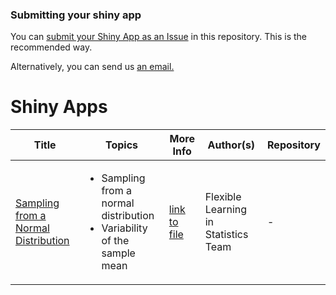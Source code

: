 ### Submitting your shiny app

You can [submit your Shiny App as an Issue](https://github.com/UBC-STAT/shiny-apps/issues/new/choose) in this repository. This is the recommended way.

Alternatively, you can send us <a href="mailto:asda@mail.com?subject=Shiny%20App%20Submission&body=-%20AUTHORS:%0A-%20TITLE:%0A-%20MAIN%20TOPIC:%0A-%20DESCRIPTION:%20[a%20sentence%20or%20two%20describing%20the%20app]%0A-%20LINK%20TO%20DEPLOYED%20APP:%0A%0AThe%20following%20information%20is%20optional:%0A
%0A-%20LINK%20TO%20REPOSITORY:%20[for%20collaboration%20purposes,%20the%20app%20should%20be%20in%20its%20own%20repository]%0A
-%20LEVEL%20OF%20DEPLOYMENT:%20[under%20development,%20beta%20version,%20ready%20for%20use]%0A-%20LICENSE:%20[see%20some%20licenses%20examples%20here:%20https://creativecommons.org/about/cclicenses/)]%0A-%20E-MAIL%20ADDRESS:%0A-%20COURSES%20FOR%20USE:%0A
-%20PREREQUISITES:%0A-%20LEARNING%20OBJECTIVES:%20%0A
-%20ACCOMPANYING%20ACTIVITY:%20[is%20there%20an%20activity%20related%20to%20the%20app?]%0A-%20ADDITIONAL%20COMMENTS:%20%0A">an email.</a>







# Shiny Apps

Title | Topics | More Info | Author(s) | Repository
------|-----|---------|-------------|------------
[Sampling from a Normal Distribution](https://www.zoology.ubc.ca/~whitlock/Kingfisher/SamplingNormal.htm) |  <ul><li>Sampling from a normal distribution</li><li> Variability of the sample mean</li></ul> | [link to file](https://github.com/UBC-STAT/shiny-apps/blob/main/accepted-apps/2021-11-18-sampling-from-a-Normal-Distribution.md) | Flexible Learning in Statistics Team | -


